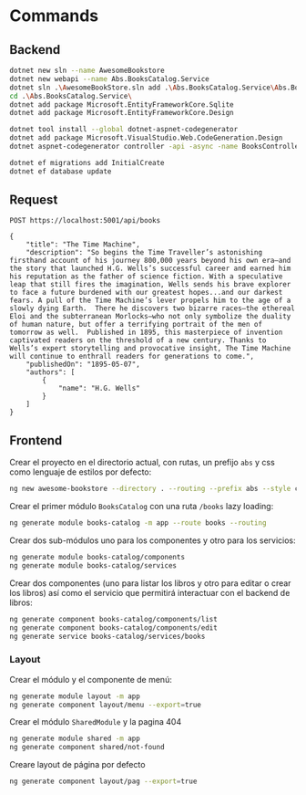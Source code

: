 # Commands

## Backend

```sh
dotnet new sln --name AwesomeBookstore
dotnet new webapi --name Abs.BooksCatalog.Service
dotnet sln .\AwesomeBookStore.sln add .\Abs.BooksCatalog.Service\Abs.BooksCatalog.Service.csproj
cd .\Abs.BooksCatalog.Service\
dotnet add package Microsoft.EntityFrameworkCore.Sqlite
dotnet add package Microsoft.EntityFrameworkCore.Design

dotnet tool install --global dotnet-aspnet-codegenerator
dotnet add package Microsoft.VisualStudio.Web.CodeGeneration.Design
dotnet aspnet-codegenerator controller -api -async -name BooksController -m Book -dc BooksCatalogContext -namespace Abs.BooksCatalog.Service.Controllers --relativeFolderPath Controllers --useDefaultLayout --referenceScriptLibraries

dotnet ef migrations add InitialCreate
dotnet ef database update
```

## Request

```http
POST https://localhost:5001/api/books

{
    "title": "The Time Machine",
    "description": "So begins the Time Traveller’s astonishing firsthand account of his journey 800,000 years beyond his own era—and the story that launched H.G. Wells’s successful career and earned him his reputation as the father of science fiction. With a speculative leap that still fires the imagination, Wells sends his brave explorer to face a future burdened with our greatest hopes...and our darkest fears. A pull of the Time Machine’s lever propels him to the age of a slowly dying Earth.  There he discovers two bizarre races—the ethereal Eloi and the subterranean Morlocks—who not only symbolize the duality of human nature, but offer a terrifying portrait of the men of tomorrow as well.  Published in 1895, this masterpiece of invention captivated readers on the threshold of a new century. Thanks to Wells’s expert storytelling and provocative insight, The Time Machine will continue to enthrall readers for generations to come.",
    "publishedOn": "1895-05-07",
    "authors": [
        {
            "name": "H.G. Wells"
        }
    ]
}
```


## Frontend

Crear el proyecto en el directorio actual, con rutas, un prefijo `abs` y css como lenguaje de estilos por defecto:

```sh
ng new awesome-bookstore --directory . --routing --prefix abs --style css
```

Crear el primer módulo `BooksCatalog` con una ruta `/books` lazy loading:

```sh
ng generate module books-catalog -m app --route books --routing
```

Crear dos sub-módulos uno para los componentes y otro para los servicios:

```sh
ng generate module books-catalog/components
ng generate module books-catalog/services
```

Crear dos componentes (uno para listar los libros y otro para editar o crear los libros) así como el servicio que permitirá interactuar con el backend de libros:

```sh
ng generate component books-catalog/components/list
ng generate component books-catalog/components/edit
ng generate service books-catalog/services/books
```

### Layout

Crear el módulo y el componente de menú:

```sh
ng generate module layout -m app
ng generate component layout/menu --export=true
```

Crear el módulo `SharedModule` y la pagina 404

```sh
ng generate module shared -m app
ng generate component shared/not-found
```

Creare layout de página por defecto

```sh
ng generate component layout/pag --export=true
```
